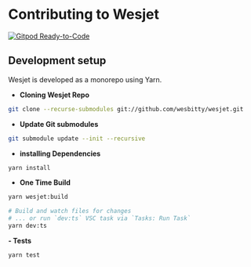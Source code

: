 # Contributing to Wesjet

[![Gitpod Ready-to-Code](https://img.shields.io/badge/Gitpod-ready--to--code-908a85?logo=gitpod)](https://gitpod.io/#https://github.com/wesbitty/wesjet)

## Development setup

Wesjet is developed as a monorepo using Yarn.

* **Cloning Wesjet Repo**

```sh
git clone --recurse-submodules git://github.com/wesbitty/wesjet.git
```

* **Update Git submodules**

```sh
git submodule update --init --recursive
```

* **installing Dependencies**

```sh
yarn install
```

* **One Time Build**

```sh
yarn wesjet:build

# Build and watch files for changes
# ... or run `dev:ts` VSC task via `Tasks: Run Task`
yarn dev:ts
```

**- Tests**

```sh
yarn test
```
